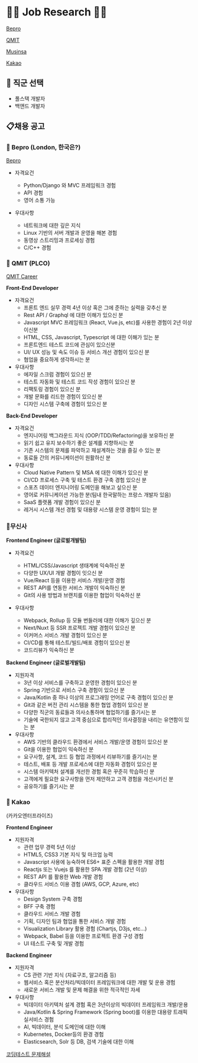 # 🧑‍💻 Job Research 🧑‍💻

[Bepro](#-bepro-11-london-한국은)

[QMIT](#-qmit-plco)

[Musinsa](#무신사)

[Kakao](#kakao)





## 🧰 직군 선택

- 풀스택 개발자
- 백앤드 개발자



## 📋채용 공고



### 📌 Bepro (London, 한국은?)

[Bepro](https://bepro.notion.site/Welcome-to-Bepro-d61b332d81ac476787ddb50e5be8b37c)

- 자격요건
  - Python/Django 와 MVC 프레임워크 경험
  - API 경험
  - 영어 소통 가능

- 우대사항
  - 네트워크에 대한 깊은 지식
  - Linux 기반의 서버 개발과 운영을 해본 경험
  - 동영상 스트리밍과 프로세싱 경험
  - C/C++ 경험



### 📌 QMIT (PLCO)

[QMIT Career](https://qmit-careers.oopy.io/)

**Front-End Developer**

- 자격요건
  - 프론트 엔드 실무 경력 4년 이상 혹은 그에 준하는 실력을 갖추신 분
  - Rest API / Graphql 에 대한 이해가 있으신 분
  - Javascript MVC 프레임워크 (React, Vue.js, etc)를 사용한 경험이  2년 이상이신분
  - HTML, CSS, Javascript, Typescript 에 대한 이해가 있는 분
  - 프론트엔드 테스트 코드에 관심이 있으신분
  - UI/ UX 성능 및 속도 이슈 등 서비스 개선 경험이 있으신 분
  - 협업을 중요하게 생각하시는 분
- 우대사항
  - 에자일 스크럼 경험이 있으신 분
  - 테스트 자동화 및 테스트 코드 작성 경험이 있으신 분
  - 리팩토링 경험이 있으신 분
  - 개발 문화를 리드한 경험이 있으신 분
  - 디자인 시스템 구축에 경험이 있으신 분



**Back-End Developer**

- 자격요건
  - 엔지니어링 백그라운드 지식 (OOP/TDD/Refactoring)을 보유하신 분
  - 읽기 쉽고 유지 보수하기 좋은 설계를 지향하시는 분
  - 기존 시스템의 문제를 파악하고 재설계하는 것을 즐길 수 있는 분
  - 동료들 간의 커뮤니케이션이 원활하신 분
- 우대사항
  - Cloud Native Pattern 및 MSA 에 대한 이해가 있으신 분
  - CI/CD 프로세스 구축 및 테스트 환경 구축 경험 있으신 분
  - 스포츠 데이터 엔지니어링 도메인을 해보고 싶으신 분
  - 영어로 커뮤니케이션 가능한 분(팀내 한국말하는 프랑스 개발자 있음)
  - SaaS 플랫폼 개발 경험이 있으신 분
  - 레거시 시스템 개선 경험 및 대용량 시스템 운영 경험이 있는 분



### 📌무신사

**Frontend Engineer (글로벌개발팀)**

- 자격요건

  - HTML/CSS/Javascript 생태계에 익숙하신 분
  - 다양한 UX/UI 개발 경험이 잇으신 분
  - Vue/React 등을 이용한 서비스 개발/운영 경험
  - REST API를 연동한 서비스 개발이 익숙하신 분
  - Git의 사용 방법과 브랜치를 이용한 협업이 익숙하신 분

- 우대사항

  - Webpack, Rollup 등 모듈 번들러에 대한 이해가 깊으신 분 
  - Next/Nuxt 등 SSR 프로젝트 개발 경험이 있으신 분
  - 이커머스 서비스 개발 경험이 있으신 분
  - CI/CD를 통해 테스트/빌드/배포 경험이 있으신 분
  - 코드리뷰가 익숙하신 분

  

**Backend Engineer (글로벌개발팀)**

- 지원자격
  - 3년 이상 서비스를 구축하고 운영한 경험이 있으신 분 
  - Spring 기반으로 서비스 구축 경험이 있으신 분 
  - Java/Kotlin 중 하나 이상의 프로그래밍 언어로 구축 경험이 있으신 분 
  - Git과 같은 버전 관리 시스템을 통한 협업 경험이 있으신 분 
  - 다양한 직군의 동료들과 의사소통하며 협업하기를 즐기시는 분 
  - 기술에 국한되지 않고 고객 중심으로 합리적인 의사결정을 내리는 유연함이 있는 분
- 우대사항
  - AWS 기반의 클라우드 환경에서 서비스 개발/운영 경험이 있으신 분 
  - Git을 이용한 협업이 익숙하신 분 
  - 요구사항, 설계, 코드 등 협업 과정에서 리뷰하기를 즐기시는 분 
  - 테스트, 배포 등 개발 프로세스에 대한 자동화 경험이 있으신 분 
  - 시스템 아키텍처 설계를 개선한 경험 혹은 꾸준히 학습하신 분 
  - 고객에게 필요한 요구사항을 먼저 제안하고 고객 경험을 개선시키신 분 
  - 공유하기를 즐기시는 분



### 📌 Kakao

(카카오엔터프라이즈)

**Frontend Engineer**

- 지원자격
  - 관련 업무 경력 5년 이상
  - HTML5, CSS3 기본 지식 및 마크업 능력
  - Javascript 사용에 능숙하며 ES6+ 표준 스펙을 활용한 개발 경험
  - Reactjs 또는 Vuejs 를 활용한 SPA 개발 경험 (2년 이상)
  - REST API 를 활용한 Web 개발 경험
  - 클라우드 서비스 이용 경험 (AWS, GCP, Azure, etc)
- 우대사항
  - Design System 구축 경험
  - BFF 구축 경험
  - 클라우드 서비스 개발 경험
  - 기획, 디자인 팀과 협업을 통한 서비스 개발 경험
  - Visualization Library 활용 경험 (Chartjs, D3js, etc...)
  - Webpack, Babel 등을 이용한 프로젝트 환경 구성 경험
  - UI 테스트 구축 및 개발 경험



**Backend Engineer**

- 지원자격
  - CS 관련 기반 지식 (자료구조, 알고리즘 등)
  - 웹서비스 혹은 분산처리/빅데이터 프레임워크에 대한 개발 및 운용 경험
  - 새로운 서비스 개발 및 문제 해결을 위한 적극적인 자세
- 우대사항
  - 빅데이터 아키텍처 설계 경험 혹은 3년이상의 빅데이터 프레임워크 개발/운용
  - Java/Kotlin & Spring Framework (Spring boot)를 이용한 대용량 트래픽 실서비스 경험
  - AI, 빅데이터, 분석 도메인에 대한 이해
  - Kubernetes, Docker등의 환경 경험
  - Elasticsearch, Solr 등 DB, 검색 기술에 대한 이해

[코딩테스트 문제해설](https://tech.kakao.com/careers/)



